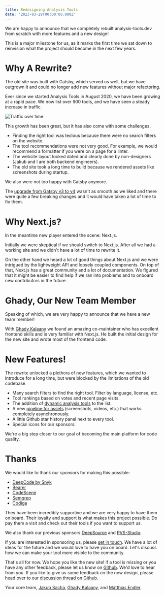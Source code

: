 ```yaml
---
title: Redesigning Analysis Tools
date: '2023-03-29T00:00:00.000Z'
---
```


We are happy to announce that we completely rebuilt analysis-tools.dev from
scratch with more features and a new design!

This is a major milestone for us, as it marks the first time we sat down to
reinvision what the project should become in the next few years.

# Why A Rewrite?

The old site was built with Gatsby, which served us well, but we have outgrown
it and could no longer add new features without major refactoring.

Ever since we started Analysis Tools in August 2020, we have been growing at a rapid pace.
We now list over 600 tools, and we have seen a steady increase in traffic.

![Traffic over time](/assets/images/blog/traffic.png)

This growth has been great, but it has also come with some challenges.

-   Finding the right tool was tedious because there were no search filters on
    the website.
-   The tool recommendations were not very good. For example, we would recommend a
    formatter if you were on a page for a linter.
-   The website layout looked dated and clearly done by non-designers (Jakub and
    I are both backend engineers).
-   The old site took a long time to build because we rendered assets like
    screenshots during startup.

We also were not too happy with Gatsby anymore.

The [upgrade from Gatsby v3 to
v4](https://www.gatsbyjs.com/docs/reference/release-notes/migrating-from-v3-to-v4/)
wasn't as smooth as we liked and there were quite a few breaking changes and it
would have taken a lot of time to fix them.

# Why Next.js?

In the meantime new player entered the scene: Next.js.

Initially we were skeptical if we should switch to Next.js.
After all we had a working site and we didn't have a lot of time to rewrite it.

On the other hand we heard a lot of good things about Next.js and we were
intrigued by the lightweight API and loosely coupled components. On top of that,
Next.js has a great community and a lot of documentation. We figured that it
might be easier to find help if we ran into problems and to onboard new
contributors in the future.

# Ghady, Our New Team Member

Speaking of which, we are very happy to announce that we have a new team member!

With [Ghady Kalaany](https://github.com/Ghadyk) we found an amazing
co-maintainer who has excellent frontend skills and is very familiar with
Next.js. He built the initial design for the new site and wrote most of the
frontend code.

# New Features!

The rewrite unlocked a plethora of new features, which we wanted to introduce for a
long time, but were blocked by the limitations of the old codebase.

-   Many search filters to find the right tool. Filter by language, license, etc.
-   Tool rankings based on votes and recent page visits.
-   The addition of [dynamic analysis
    tools](https://github.com/analysis-tools-dev/dynamic-analysis) to the list.
-   A new [pipeline for
    assets](https://github.com/analysis-tools-dev/assets/actions) (screenshots,
    videos, etc.) that works completely asynchronously.
-   A little Github star history panel next to every tool.
-   Special icons for our sponsors.

We're a big step closer to our goal of becoming the main platform for code
quality.

# Thanks

We would like to thank our sponsors for making this possible:

-   [DeepCode by Snyk](https://www.deepcode.ai/)
-   [Bearer](https://www.bearer.com/)
-   [CodeScene](https://codescene.io/)
-   [Semgrep](https://semgrep.dev/)
-   [Codiga](https://codiga.io/)

They have been incredibly supportive and we are very happy to have them on
board. Their loyalty and support is what makes this project possible.
Do pay them a visit and check out their tools if you want to support us.

We also thank our previous sponsors [DeepSource](https://deepsource.io/)
and [PVS-Studio](https://www.viva64.com/en/pvs-studio/).

If you are interested in sponsoring us, please [get in touch](/sponsors/).
We have a lot of ideas for the future and we would love to have you on board.
Let's discuss how we can make your tool more visible to the community.

That's all for now. We hope you like the new site! If a tool is missing or you
have any other feedback, please let us know on
[Github](https://github.com/analysis-tools-dev/static-analysis). We'd love to
hear from you.
If you like to give us some feedback on the new design, please head over to
our [discussion thread on Github](https://github.com/analysis-tools-dev/website-comments/discussions/16).

Your core team,
[Jakub Sacha](https://github.com/jakubsacha), [Ghady Kalaany](https://github.com/Ghadyk), and [Matthias Endler](https://github.com/mre)
